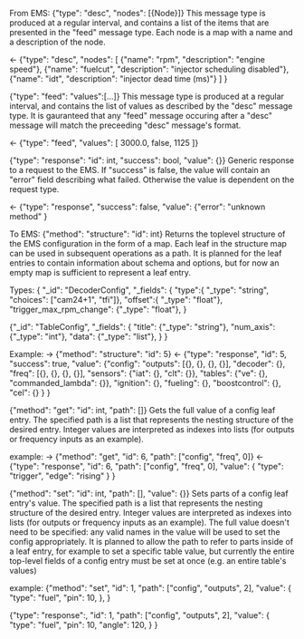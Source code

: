From EMS:
{"type": "desc", "nodes": [{Node}]}
This message type is produced at a regular interval, and contains a list of the
items that are presented in the "feed" message type.  Each node is a map with a
name and a description of the node.

<- {"type": "desc", "nodes": 
     [
       {"name": "rpm", "description": "engine speed"},
       {"name": "fuelcut", "description": "injector scheduling disabled"},
       {"name": "idt", "description": "injector dead time (ms)"}
     ]
   }

{"type": "feed": "values":[...]}
This message type is produced at a regular interval, and contains the list of
values as described by the "desc" message type.  It is gauranteed that any
"feed" message occuring after a "desc" message will match the preceeding "desc"
message's format.

<- {"type": "feed", "values": [ 3000.0, false, 1125 ]}

{"type": "response": "id": int, "success": bool, "value": {}}
Generic response to a request to the EMS.  If "success" is false, the value will
contain an "error" field describing what failed. Otherwise the value is
dependent on the request type.

<- {"type": "response", "success": false, "value":
     {"error": "unknown method"
   }

To EMS:
{"method": "structure": "id": int}
Returns the toplevel structure of the EMS configuration in the form of a map.
Each leaf in the structure map can be used in subsequent operations as a path.
It is planned for the leaf entries to contain information about schema and
options, but for now an empty map is sufficient to represent a leaf entry.


Types:
{
  "_id": "DecoderConfig",
  "_fields": {
    "type":{ "_type": "string", "choices": ["cam24+1", "tfi"]},
    "offset":{ "_type": "float"},
    "trigger_max_rpm_change": {"_type": "float"},
  }

  {"_id": "TableConfig",
    "_fields": {
      "title": {"_type": "string"},
      "num_axis": {"_type": "int"},
      "data": {"_type": "list"},
    }
  }
   


Example:
-> {"method": "structure": "id": 5}
<- {"type": "response", "id": 5, "success": true, "value":
     {"config": 
       "outputs": [{}, {}, {}, {}],
       "decoder": {},
       "freq": [{}, {}, {}, {}],
       "sensors": {"iat": {}, "clt": {}},
       "tables": {"ve": {}, "commanded_lambda": {}},
       "ignition": {},
       "fueling": {},
       "boostcontrol": {},
       "cel": {}
     }
   }

{"method": "get": "id": int, "path": []}
Gets the full value of a config leaf entry. The specified path is a list that
represents the nesting structure of the desired entry.  Integer values are
interpreted as indexes into lists (for outputs or frequency inputs as an
example).

example:
-> {"method": "get", "id": 6, "path": ["config", "freq", 0]}
<- {"type": "response", "id": 6, "path": ["config", "freq", 0], "value":
     {
       "type": "trigger",
       "edge": "rising"
     }
  }

{"method": "set": "id": int, "path": [], "value": {}}
Sets parts of a config leaf entry's value. The specified path is a list that
represents the nesting structure of the desired entry.  Integer values are
interpreted as indexes into lists (for outputs or frequency inputs as an
example). The full value doesn't need to be specified: any valid names in the
value will be used to set the config appropriately.  It is planned to allow the
path to refer to parts inside of a leaf entry, for example to set a specific
table value, but currently the entire top-level fields of a config entry must be
set at once (e.g. an entire table's values)
 

example:
{"method": "set", "id": 1, "path": ["config", "outputs", 2], "value":
  {
    "type": "fuel",
    "pin": 10,
  },
}

{"type": "response":, "id": 1, "path": ["config", "outputs", 2], "value": 
  {
    "type": "fuel",
      "pin": 10,
      "angle": 120,
  }
}

